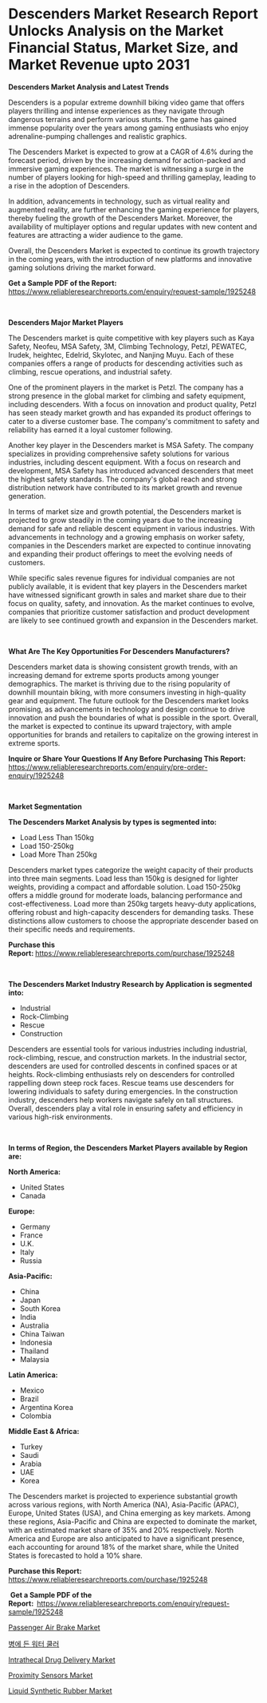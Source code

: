 <p><h1>Descenders Market Research Report Unlocks Analysis on the Market Financial Status, Market Size, and Market Revenue upto 2031</h1></p><p><strong>Descenders Market Analysis and Latest Trends</strong></p>
<p><p>Descenders is a popular extreme downhill biking video game that offers players thrilling and intense experiences as they navigate through dangerous terrains and perform various stunts. The game has gained immense popularity over the years among gaming enthusiasts who enjoy adrenaline-pumping challenges and realistic graphics.</p><p>The Descenders Market is expected to grow at a CAGR of 4.6% during the forecast period, driven by the increasing demand for action-packed and immersive gaming experiences. The market is witnessing a surge in the number of players looking for high-speed and thrilling gameplay, leading to a rise in the adoption of Descenders.</p><p>In addition, advancements in technology, such as virtual reality and augmented reality, are further enhancing the gaming experience for players, thereby fueling the growth of the Descenders Market. Moreover, the availability of multiplayer options and regular updates with new content and features are attracting a wider audience to the game.</p><p>Overall, the Descenders Market is expected to continue its growth trajectory in the coming years, with the introduction of new platforms and innovative gaming solutions driving the market forward.</p></p>
<p><strong>Get a Sample PDF of the Report:&nbsp;</strong> <a href="https://www.reliableresearchreports.com/enquiry/request-sample/1925248">https://www.reliableresearchreports.com/enquiry/request-sample/1925248</a></p>
<p>&nbsp;</p>
<p><strong>Descenders Major Market Players</strong></p>
<p><p>The Descenders market is quite competitive with key players such as Kaya Safety, Neofeu, MSA Safety, 3M, Climbing Technology, Petzl, PEWATEC, Irudek, heightec, Edelrid, Skylotec, and Nanjing Muyu. Each of these companies offers a range of products for descending activities such as climbing, rescue operations, and industrial safety.</p><p>One of the prominent players in the market is Petzl. The company has a strong presence in the global market for climbing and safety equipment, including descenders. With a focus on innovation and product quality, Petzl has seen steady market growth and has expanded its product offerings to cater to a diverse customer base. The company's commitment to safety and reliability has earned it a loyal customer following.</p><p>Another key player in the Descenders market is MSA Safety. The company specializes in providing comprehensive safety solutions for various industries, including descent equipment. With a focus on research and development, MSA Safety has introduced advanced descenders that meet the highest safety standards. The company's global reach and strong distribution network have contributed to its market growth and revenue generation.</p><p>In terms of market size and growth potential, the Descenders market is projected to grow steadily in the coming years due to the increasing demand for safe and reliable descent equipment in various industries. With advancements in technology and a growing emphasis on worker safety, companies in the Descenders market are expected to continue innovating and expanding their product offerings to meet the evolving needs of customers.</p><p>While specific sales revenue figures for individual companies are not publicly available, it is evident that key players in the Descenders market have witnessed significant growth in sales and market share due to their focus on quality, safety, and innovation. As the market continues to evolve, companies that prioritize customer satisfaction and product development are likely to see continued growth and expansion in the Descenders market.</p></p>
<p>&nbsp;</p>
<p><strong>What Are The Key Opportunities For Descenders Manufacturers?</strong></p>
<p><p>Descenders market data is showing consistent growth trends, with an increasing demand for extreme sports products among younger demographics. The market is thriving due to the rising popularity of downhill mountain biking, with more consumers investing in high-quality gear and equipment. The future outlook for the Descenders market looks promising, as advancements in technology and design continue to drive innovation and push the boundaries of what is possible in the sport. Overall, the market is expected to continue its upward trajectory, with ample opportunities for brands and retailers to capitalize on the growing interest in extreme sports.</p></p>
<p><strong>Inquire or Share Your Questions If Any Before Purchasing This Report:</strong> <a href="https://www.reliableresearchreports.com/enquiry/pre-order-enquiry/1925248">https://www.reliableresearchreports.com/enquiry/pre-order-enquiry/1925248</a></p>
<p>&nbsp;</p>
<p><strong>Market Segmentation</strong></p>
<p><strong>The Descenders Market Analysis by types is segmented into:</strong></p>
<p><ul><li>Load Less Than 150kg</li><li>Load 150-250kg</li><li>Load More Than 250kg</li></ul></p>
<p><p>Descenders market types categorize the weight capacity of their products into three main segments. Load less than 150kg is designed for lighter weights, providing a compact and affordable solution. Load 150-250kg offers a middle ground for moderate loads, balancing performance and cost-effectiveness. Load more than 250kg targets heavy-duty applications, offering robust and high-capacity descenders for demanding tasks. These distinctions allow customers to choose the appropriate descender based on their specific needs and requirements.</p></p>
<p><strong>Purchase this Report:&nbsp;</strong><a href="https://www.reliableresearchreports.com/purchase/1925248">https://www.reliableresearchreports.com/purchase/1925248</a></p>
<p>&nbsp;</p>
<p><strong>The Descenders Market Industry Research by Application is segmented into:</strong></p>
<p><ul><li>Industrial</li><li>Rock-Climbing</li><li>Rescue</li><li>Construction</li></ul></p>
<p><p>Descenders are essential tools for various industries including industrial, rock-climbing, rescue, and construction markets. In the industrial sector, descenders are used for controlled descents in confined spaces or at heights. Rock-climbing enthusiasts rely on descenders for controlled rappelling down steep rock faces. Rescue teams use descenders for lowering individuals to safety during emergencies. In the construction industry, descenders help workers navigate safely on tall structures. Overall, descenders play a vital role in ensuring safety and efficiency in various high-risk environments.</p></p>
<p>&nbsp;</p>
<p><strong>In terms of Region, the Descenders Market Players available by Region are:</strong></p>
<p>
    <p> <strong> North America: </strong>
        <ul>
            <li>United States</li>
            <li>Canada</li>
        </ul>
        </p> 
    <p> <strong> Europe: </strong>
        <ul>
            <li>Germany</li>
            <li>France</li>
            <li>U.K.</li>
            <li>Italy</li>
            <li>Russia</li>
        </ul>
        </p> 
    <p> <strong> Asia-Pacific: </strong>
        <ul>
            <li>China</li>
            <li>Japan</li>
            <li>South Korea</li>
            <li>India</li>
            <li>Australia</li>
            <li>China Taiwan</li>
            <li>Indonesia</li>
            <li>Thailand</li>
            <li>Malaysia</li>
        </ul>
        </p> 
    <p> <strong> Latin America: </strong>
        <ul>
            <li>Mexico</li>
            <li>Brazil</li>
            <li>Argentina Korea</li>
            <li>Colombia</li>
        </ul>
        </p> 
    <p> <strong> Middle East & Africa: </strong>
        <ul>
            <li>Turkey</li>
            <li>Saudi</li>
            <li>Arabia</li>
            <li>UAE</li>
            <li>Korea</li>
        </ul>
    </p>
    </p>
<p><p>The Descenders market is projected to experience substantial growth across various regions, with North America (NA), Asia-Pacific (APAC), Europe, United States (USA), and China emerging as key markets. Among these regions, Asia-Pacific and China are expected to dominate the market, with an estimated market share of 35% and 20% respectively. North America and Europe are also anticipated to have a significant presence, each accounting for around 18% of the market share, while the United States is forecasted to hold a 10% share.</p></p>
<p><strong>Purchase this Report: </strong><a href="https://www.reliableresearchreports.com/purchase/1925248">https://www.reliableresearchreports.com/purchase/1925248</a></p>
<p>&nbsp;<strong>Get a Sample PDF of the Report:&nbsp;&nbsp;</strong><a href="https://www.reliableresearchreports.com/enquiry/request-sample/1925248">https://www.reliableresearchreports.com/enquiry/request-sample/1925248</a></p>
<p><strong></strong></p>
<p><p><a href="https://shimmer-gardenia-37a.notion.site/Passenger-Air-Brake-Market-Size-Global-Industry-Overview-Market-Segmentation-and-Forecast-2024-to-3d412cf4bcfb44e2a9c886996764155a">Passenger Air Brake Market</a></p><p><a href="https://medium.com/@cliftonfisher9067/%ED%95%B4%EB%8F%85%EB%90%9C-%EC%83%9D%EC%88%98-%EC%BF%A8%EB%9F%AC-%EC%8B%9C%EC%9E%A5-%EB%A9%94%ED%8A%B8%EB%A6%AD%EC%8A%A4-%EC%8B%9C%EC%9E%A5-%EC%A0%90%EC%9C%A0%EC%9C%A8-%ED%8A%B8%EB%A0%8C%EB%93%9C-%EB%B0%8F-%EC%84%B1%EC%9E%A5-%ED%8C%A8%ED%84%B4-e3b1359b6edb">병에 든 워터 쿨러</a></p><p><a href="https://meowing-lemming-dd3.notion.site/Intrathecal-Drug-Delivery-Market-Size-Furnishes-Valuable-Information-Encompassing-Market-Share-Mark-c9662ebf6b274009a7d3423e66351a75">Intrathecal Drug Delivery Market</a></p><p><a href="https://view.publitas.com/reportprime-1/proximity-sensors-market-research-report-unlocks-analysis-on-the-market-financial-status-market-size-and-market-revenue-upto-2031/">Proximity Sensors Market</a></p><p><a href="https://view.publitas.com/reportprime-1/liquid-synthetic-rubber-market-research-report-provides-thorough-industry-overview-which-offers-an-in-depth-analysis-of-product-trends-and-new-market-divisions/">Liquid Synthetic Rubber Market</a></p></p>